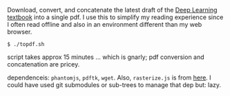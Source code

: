 Download, convert, and concatenate the latest draft of the 
[Deep Learning textbook](http://www.deeplearningbook.org/) 
into a single pdf. I use this to simplify my reading experience 
since I often read offline and also in an environment different 
than my web browser. 

`$ ./topdf.sh`

script takes approx 15 minutes ... which is gnarly; 
pdf conversion and concatenation are pricey.

dependenceis: `phantomjs`, `pdftk`, `wget`. 
Also, `rasterize.js` is from [here](https://github.com/ariya/phantomjs/blob/master/examples/rasterize.js). 
I could have used git submodules or sub-trees to manage that dep but: lazy.
